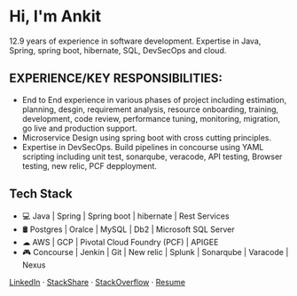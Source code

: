 <!-- ![Header](https://github.com/ShaanCoding/ShaanCoding/blob/master/Assets/Banner.png) -->

# Hi, I'm Ankit

12.9 years of experience in software development. Expertise in Java, Spring, spring boot, hibernate, SQL, DevSecOps and cloud.

## EXPERIENCE/KEY RESPONSIBILITIES:

* End to End experience in various phases of project including estimation, planning, desgin, requirement analysis, resource onboarding, training, development, code review, performance tuning, monitoring, migration, go live and production support.
* Microservice Design using spring boot with cross cutting principles.
* Expertise in DevSecOps. Build pipelines in concourse using YAML scripting including unit test, sonarqube, veracode, API testing, Browser testing, new relic, PCF depployment.

## Tech Stack

* 💻 Java | Spring | Spring boot | hibernate | Rest Services
* 🛢️ Postgres | Oralce | MySQL | Db2 | Microsoft SQL Server
* ☁ AWS | GCP | Pivotal Cloud Foundry (PCF) | APIGEE
* 🎮 Concourse | Jenkin | Git | New relic | Splunk | Sonarqube | Varacode | Nexus


<!-- <p align=center>
<b>Let's create something awesome together!</b> <br> -->
<a href="https://www.linkedin.com/in/ankit-g-ba1174b/">LinkedIn</a> · <a href="https://stackshare.io/anki-gupta">StackShare</a> · <a href="https://stackoverflow.com/users/16065806/ankit">StackOverflow</a> · <a href="https://anki-gupta.github.io/online-cv/">Resume</a>
</p>
